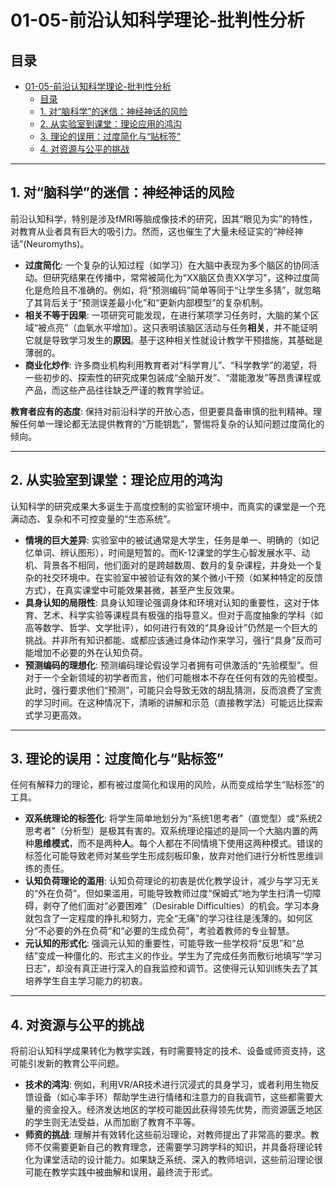 # 01-05-前沿认知科学理论-批判性分析

## 目录

- [01-05-前沿认知科学理论-批判性分析](#01-05-前沿认知科学理论-批判性分析)
  - [目录](#目录)
  - [1. 对“脑科学”的迷信：神经神话的风险](#1-对脑科学的迷信神经神话的风险)
  - [2. 从实验室到课堂：理论应用的鸿沟](#2-从实验室到课堂理论应用的鸿沟)
  - [3. 理论的误用：过度简化与“贴标签”](#3-理论的误用过度简化与贴标签)
  - [4. 对资源与公平的挑战](#4-对资源与公平的挑战)

---

## 1. 对“脑科学”的迷信：神经神话的风险

前沿认知科学，特别是涉及fMRI等脑成像技术的研究，因其“眼见为实”的特性，对教育从业者具有巨大的吸引力。然而，这也催生了大量未经证实的“神经神话”(Neuromyths)。

- **过度简化**: 一个复杂的认知过程（如学习）在大脑中表现为多个脑区的协同活动。但研究结果在传播中，常常被简化为“XX脑区负责XX学习”，这种过度简化是危险且不准确的。例如，将“预测编码”简单等同于“让学生多猜”，就忽略了其背后关于“预测误差最小化”和“更新内部模型”的复杂机制。
- **相关不等于因果**: 一项研究可能发现，在进行某项学习任务时，大脑的某个区域“被点亮”（血氧水平增加）。这只表明该脑区活动与任务**相关**，并不能证明它就是导致学习发生的**原因**。基于这种相关性就设计教学干预措施，其基础是薄弱的。
- **商业化炒作**: 许多商业机构利用教育者对“科学育儿”、“科学教学”的渴望，将一些初步的、探索性的研究成果包装成“全脑开发”、“潜能激发”等昂贵课程或产品，而这些产品往往缺乏严谨的教育学验证。

**教育者应有的态度**: 保持对前沿科学的开放心态，但更要具备审慎的批判精神。理解任何单一理论都无法提供教育的“万能钥匙”，警惕将复杂的认知问题过度简化的倾向。

---

## 2. 从实验室到课堂：理论应用的鸿沟

认知科学的研究成果大多诞生于高度控制的实验室环境中，而真实的课堂是一个充满动态、复杂和不可控变量的“生态系统”。

- **情境的巨大差异**: 实验室中的被试通常是大学生，任务是单一、明确的（如记忆单词、辨认图形），时间是短暂的。而K-12课堂的学生心智发展水平、动机、背景各不相同，他们面对的是跨越数周、数月的复杂课程，并身处一个复杂的社交环境中。在实验室中被验证有效的某个微小干预（如某种特定的反馈方式），在真实课堂中可能效果甚微，甚至产生反效果。
- **具身认知的局限性**: 具身认知理论强调身体和环境对认知的重要性，这对于体育、艺术、科学实验等课程具有极强的指导意义。但对于高度抽象的学科（如高等数学、哲学、文学批评），如何进行有效的“具身设计”仍然是一个巨大的挑战。并非所有知识都能、或都应该通过身体动作来学习，强行“具身”反而可能增加不必要的外在认知负荷。
- **预测编码的理想化**: 预测编码理论假设学习者拥有可供激活的“先验模型”。但对于一个全新领域的初学者而言，他们可能根本不存在任何有效的先验模型。此时，强行要求他们“预测”，可能只会导致无效的胡乱猜测，反而浪费了宝贵的学习时间。在这种情况下，清晰的讲解和示范（直接教学法）可能远比探索式学习更高效。

---

## 3. 理论的误用：过度简化与“贴标签”

任何有解释力的理论，都有被过度简化和误用的风险，从而变成给学生“贴标签”的工具。

- **双系统理论的标签化**: 将学生简单地划分为“系统1思考者”（直觉型）或“系统2思考者”（分析型）是极其有害的。双系统理论描述的是同一个大脑内置的两种**思维模式**，而不是两种**人**。每个人都在不同情境下使用这两种模式。错误的标签化可能导致老师对某些学生形成刻板印象，放弃对他们进行分析性思维训练的责任。
- **认知负荷理论的滥用**: 认知负荷理论的初衷是优化教学设计，减少与学习无关的“外在负荷”。但如果滥用，可能导致教师过度“保姆式”地为学生扫清一切障碍，剥夺了他们面对“必要困难”（Desirable Difficulties）的机会。学习本身就包含了一定程度的挣扎和努力，完全“无痛”的学习往往是浅薄的。如何区分“不必要的外在负荷”和“必要的生成负荷”，考验着教师的专业智慧。
- **元认知的形式化**: 强调元认知的重要性，可能导致一些学校将“反思”和“总结”变成一种僵化的、形式主义的作业。学生为了完成任务而敷衍地填写“学习日志”，却没有真正进行深入的自我监控和调节。这使得元认知训练失去了其培养学生自主学习能力的初衷。

---

## 4. 对资源与公平的挑战

将前沿认知科学成果转化为教学实践，有时需要特定的技术、设备或师资支持，这可能引发新的教育公平问题。

- **技术的鸿沟**: 例如，利用VR/AR技术进行沉浸式的具身学习，或者利用生物反馈设备（如心率手环）帮助学生进行情绪和注意力的自我调节，这些都需要大量的资金投入。经济发达地区的学校可能因此获得领先优势，而资源匮乏地区的学生则无法受益，从而加剧了教育不平等。
- **师资的挑战**: 理解并有效转化这些前沿理论，对教师提出了非常高的要求。教师不仅需要更新自己的教育理念，还需要学习跨学科的知识，并具备将理论转化为课堂活动的设计能力。如果缺乏系统、深入的教师培训，这些前沿理论很可能在教学实践中被曲解和误用，最终流于形式。
